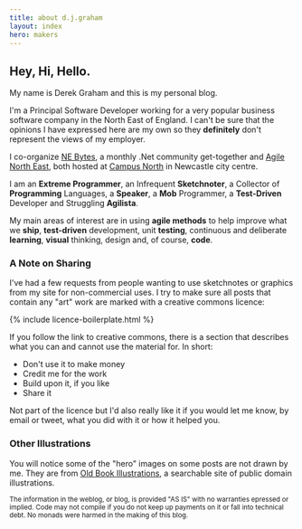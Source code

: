 ```yaml
---
title: about d.j.graham
layout: index
hero: makers
---
```


## Hey, Hi, Hello.

My name is Derek Graham and this is my personal blog.

I'm a Principal Software Developer working for a very popular business
software company in the North East of England. I can't be sure that the opinions 
I have expressed here are my own so they **definitely** don't represent the views 
of my employer.

I co-organize [NE Bytes](http://nebytes.net), a monthly .Net community get-together and 
[Agile North East](http://meetup.com/Agile-North-East/), both hosted at 
[Campus North](http://campusnorth.co.uk) in Newcastle city centre.

I am an **Extreme Programmer**, an Infrequent **Sketchnoter**, a Collector of **Programming** Languages,
a **Speaker**, a **Mob** Programmer, a **Test-Driven** Developer and Struggling **Agilista**. 

My main areas of interest are in using **agile methods** to help improve what
we **ship**, **test-driven** development, unit **testing**, continuous and
deliberate **learning**, **visual** thinking, design and, of course, **code**.


### A Note on Sharing

I've had a few requests from people wanting to use sketchnotes or graphics from my
site for non-commercial uses. I try to make sure all posts that contain any "art"
work are marked with a creative commons licence:

{% include licence-boilerplate.html %}

If you follow the link to creative commons, there is a section that describes what
you can and cannot use the material for. In short:

* Don't use it to make money
* Credit me for the work
* Build upon it, if you like
* Share it

Not part of the licence but I'd also really like it if you would let me know,
by email or tweet, what you did with it or how it helped you.

### Other Illustrations

You will notice some of the "hero" images on some posts are not drawn by me. They
are from [Old Book Illustrations](http://www.oldbookillustrations.com/), a searchable
site of public domain illustrations.

<small>The information in the weblog, or blog, is provided "AS IS" with no warranties
epressed or implied. Code may not compile if you do not keep up payments on it or
fall into technical debt. No monads were harmed in the making of this blog.</small>
